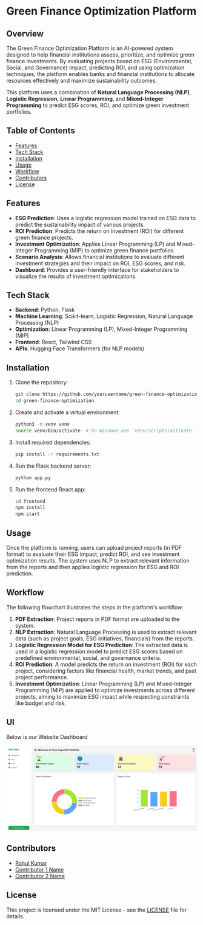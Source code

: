 # Green Finance Optimization Platform

## Overview

The Green Finance Optimization Platform is an AI-powered system designed to help financial institutions assess, prioritize, and optimize green finance investments. By evaluating projects based on ESG (Environmental, Social, and Governance) impact, predicting ROI, and using optimization techniques, the platform enables banks and financial institutions to allocate resources effectively and maximize sustainability outcomes.

This platform uses a combination of **Natural Language Processing (NLP)**, **Logistic Regression**, **Linear Programming**, and **Mixed-Integer Programming** to predict ESG scores, ROI, and optimize green investment portfolios.

## Table of Contents

- [Features](#features)
- [Tech Stack](#tech-stack)
- [Installation](#installation)
- [Usage](#usage)
- [Workflow](#workflow)
- [Contributors](#contributors)
- [License](#license)

## Features

- **ESG Prediction**: Uses a logistic regression model trained on ESG data to predict the sustainability impact of various projects.
- **ROI Prediction**: Predicts the return on investment (ROI) for different green finance projects.
- **Investment Optimization**: Applies Linear Programming (LP) and Mixed-Integer Programming (MIP) to optimize green finance portfolios.
- **Scenario Analysis**: Allows financial institutions to evaluate different investment strategies and their impact on ROI, ESG scores, and risk.
- **Dashboard**: Provides a user-friendly interface for stakeholders to visualize the results of investment optimizations.

## Tech Stack

- **Backend**: Python, Flask
- **Machine Learning**: Scikit-learn, Logistic Regression, Natural Language Processing (NLP)
- **Optimization**: Linear Programming (LP), Mixed-Integer Programming (MIP)
- **Frontend**: React, Tailwind CSS
- **APIs**: Hugging Face Transformers (for NLP models)

## Installation

1. Clone the repository:

   ```bash
   git clone https://github.com/yourusername/green-finance-optimization.git
   cd green-finance-optimization
   ```

2. Create and activate a virtual environment:

   ```bash
   python3 -m venv venv
   source venv/bin/activate  # On Windows use `venv\Scripts\activate`
   ```

3. Install required dependencies:

   ```bash
   pip install -r requirements.txt
   ```

4. Run the Flask backend server:

   ```bash
   python app.py
   ```

5. Run the frontend React app:
   ```bash
   cd frontend
   npm install
   npm start
   ```

## Usage

Once the platform is running, users can upload project reports (in PDF format) to evaluate their ESG impact, predict ROI, and see investment optimization results. The system uses NLP to extract relevant information from the reports and then applies logistic regression for ESG and ROI prediction.

## Workflow

The following flowchart illustrates the steps in the platform's workflow:

1. **PDF Extraction**: Project reports in PDF format are uploaded to the system.
2. **NLP Extraction**: Natural Language Processing is used to extract relevant data (such as project goals, ESG initiatives, financials) from the reports.
3. **Logistic Regression Model for ESG Prediction**: The extracted data is used in a logistic regression model to predict ESG scores based on predefined environmental, social, and governance criteria.
4. **ROI Prediction**: A model predicts the return on investment (ROI) for each project, considering factors like financial health, market trends, and past project performance.
5. **Investment Optimization**: Linear Programming (LP) and Mixed-Integer Programming (MIP) are applied to optimize investments across different projects, aiming to maximize ESG impact while respecting constraints like budget and risk.

## UI

Below is our Website Dashboard

![Platform UI](images/dashboard.jpg)

## Contributors

- [Rahul Kumar](https://github.com/rahulkr3201)
- [Contributor 1 Name](https://github.com/contributor1)
- [Contributor 2 Name](https://github.com/contributor2)

## License

This project is licensed under the MIT License - see the [LICENSE](LICENSE) file for details.
